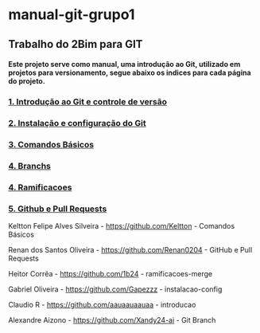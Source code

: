 # manual-git-grupo1

## Trabalho do 2Bim para GIT 

#### Este projeto serve como manual, uma introdução ao Git, utilizado em projetos para versionamento, segue abaixo os indices para cada página do projeto.

### [1. Introdução ao Git e controle de versão](./introducao.md)

### [2. Instalação e configuração do Git](./instalacao-config.md)

### [3. Comandos Básicos](./ComandosBasicos.md)

### [4. Branchs](./branches.md)

### [4. Ramificacoes](./ramificacoes-merge.md)

### [5. Github e Pull Requests](./github.md)

Keltton Felipe Alves Silveira - https://github.com/Keltton - Comandos Básicos

Renan dos Santos Oliveira - https://github.com/Renan0204 - GitHub e Pull Requests

Heitor Corrêa - https://github.com/1b24 - ramificacoes-merge

Gabriel Oliveira - https://github.com/Gapezzz - instalacao-config

Claudio R - https://github.com/aauaauaauaa - introducao

Alexandre Aizono - https://github.com/Xandy24-ai - Git Branch
